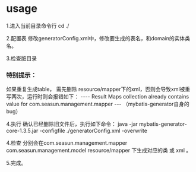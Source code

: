 # usage

1.进入当前目录命令行
cd ./

2.配置表
修改generatorConfig.xml中，修改要生成的表名，和domain的实体类名。
<table tableName="yourNewTable" domainObjectName="yourNewTable"

3.检查脏目录
### 特别提示：
如果重复生成table， 需先删除 resource/mapper下的xml，否则会导致xml被重写两次，运行时则会报错如下：
 ---- Result Maps collection already contains value for com.seasun.management.mapper ---
 （mybatis-generator自身的bug）

4.执行
确认已经删除旧文件后，执行如下命令：
java -jar mybatis-generator-core-1.3.5.jar -configfile ./generatorConfig.xml -overwrite

4.检查
分别会在com.seasun.management.mapper
       com.seasun.management.model
       resource/mapper
下生成对应的类 或 xml 。

5.完成。
